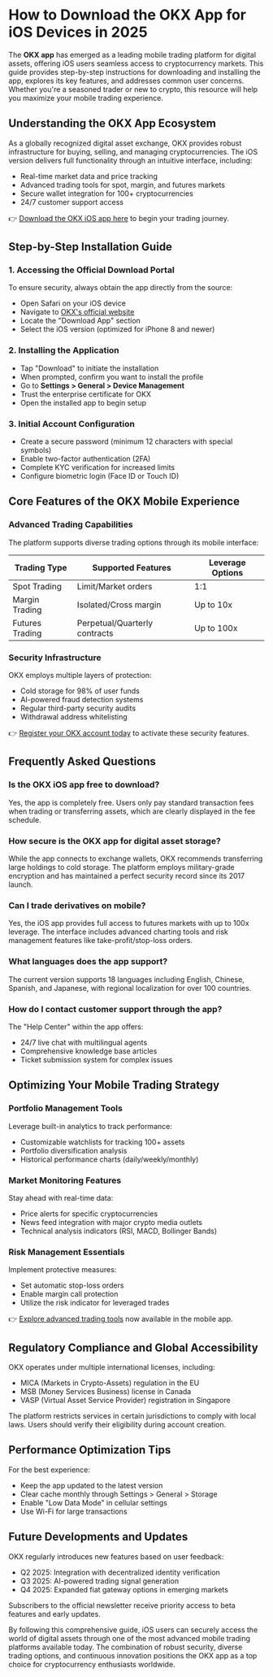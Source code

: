 # How to Download the OKX App for iOS Devices in 2025

The **OKX app** has emerged as a leading mobile trading platform for digital assets, offering iOS users seamless access to cryptocurrency markets. This guide provides step-by-step instructions for downloading and installing the app, explores its key features, and addresses common user concerns. Whether you're a seasoned trader or new to crypto, this resource will help you maximize your mobile trading experience.

## Understanding the OKX App Ecosystem

As a globally recognized digital asset exchange, OKX provides robust infrastructure for buying, selling, and managing cryptocurrencies. The iOS version delivers full functionality through an intuitive interface, including:

- Real-time market data and price tracking
- Advanced trading tools for spot, margin, and futures markets
- Secure wallet integration for 100+ cryptocurrencies
- 24/7 customer support access

👉 [Download the OKX iOS app here](https://bit.ly/okx-bonus) to begin your trading journey.

## Step-by-Step Installation Guide

### 1. Accessing the Official Download Portal
To ensure security, always obtain the app directly from the source:
- Open Safari on your iOS device
- Navigate to [OKX's official website](https://bit.ly/okx-bonus)
- Locate the "Download App" section
- Select the iOS version (optimized for iPhone 8 and newer)

### 2. Installing the Application
- Tap "Download" to initiate the installation
- When prompted, confirm you want to install the profile
- Go to **Settings > General > Device Management**
- Trust the enterprise certificate for OKX
- Open the installed app to begin setup

### 3. Initial Account Configuration
- Create a secure password (minimum 12 characters with special symbols)
- Enable two-factor authentication (2FA)
- Complete KYC verification for increased limits
- Configure biometric login (Face ID or Touch ID)

## Core Features of the OKX Mobile Experience

### Advanced Trading Capabilities
The platform supports diverse trading options through its mobile interface:

| Trading Type | Supported Features | Leverage Options |
|--------------|--------------------|------------------|
| Spot Trading | Limit/Market orders | 1:1              |
| Margin Trading | Isolated/Cross margin | Up to 10x       |
| Futures Trading | Perpetual/Quarterly contracts | Up to 100x   |

### Security Infrastructure
OKX employs multiple layers of protection:
- Cold storage for 98% of user funds
- AI-powered fraud detection systems
- Regular third-party security audits
- Withdrawal address whitelisting

👉 [Register your OKX account today](https://bit.ly/okx-bonus) to activate these security features.

## Frequently Asked Questions

### Is the OKX iOS app free to download?
Yes, the app is completely free. Users only pay standard transaction fees when trading or transferring assets, which are clearly displayed in the fee schedule.

### How secure is the OKX app for digital asset storage?
While the app connects to exchange wallets, OKX recommends transferring large holdings to cold storage. The platform employs military-grade encryption and has maintained a perfect security record since its 2017 launch.

### Can I trade derivatives on mobile?
Yes, the iOS app provides full access to futures markets with up to 100x leverage. The interface includes advanced charting tools and risk management features like take-profit/stop-loss orders.

### What languages does the app support?
The current version supports 18 languages including English, Chinese, Spanish, and Japanese, with regional localization for over 100 countries.

### How do I contact customer support through the app?
The "Help Center" within the app offers:
- 24/7 live chat with multilingual agents
- Comprehensive knowledge base articles
- Ticket submission system for complex issues

## Optimizing Your Mobile Trading Strategy

### Portfolio Management Tools
Leverage built-in analytics to track performance:
- Customizable watchlists for tracking 100+ assets
- Portfolio diversification analysis
- Historical performance charts (daily/weekly/monthly)

### Market Monitoring Features
Stay ahead with real-time data:
- Price alerts for specific cryptocurrencies
- News feed integration with major crypto media outlets
- Technical analysis indicators (RSI, MACD, Bollinger Bands)

### Risk Management Essentials
Implement protective measures:
- Set automatic stop-loss orders
- Enable margin call protection
- Utilize the risk indicator for leveraged trades

👉 [Explore advanced trading tools](https://bit.ly/okx-bonus) now available in the mobile app.

## Regulatory Compliance and Global Accessibility

OKX operates under multiple international licenses, including:
- MICA (Markets in Crypto-Assets) regulation in the EU
- MSB (Money Services Business) license in Canada
- VASP (Virtual Asset Service Provider) registration in Singapore

The platform restricts services in certain jurisdictions to comply with local laws. Users should verify their eligibility during account creation.

## Performance Optimization Tips

For the best experience:
- Keep the app updated to the latest version
- Clear cache monthly through Settings > General > Storage
- Enable "Low Data Mode" in cellular settings
- Use Wi-Fi for large transactions

## Future Developments and Updates

OKX regularly introduces new features based on user feedback:
- Q2 2025: Integration with decentralized identity verification
- Q3 2025: AI-powered trading signal generation
- Q4 2025: Expanded fiat gateway options in emerging markets

Subscribers to the official newsletter receive priority access to beta features and early updates.

By following this comprehensive guide, iOS users can securely access the world of digital assets through one of the most advanced mobile trading platforms available today. The combination of robust security, diverse trading options, and continuous innovation positions the OKX app as a top choice for cryptocurrency enthusiasts worldwide.
